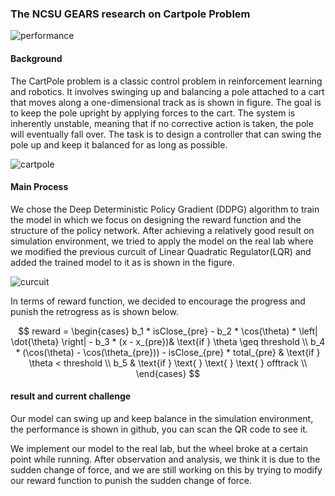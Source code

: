 ### The NCSU GEARS research on Cartpole Problem 
![performance](https://github.com/Sanchez-Jupiter/GEARS/blob/master/great%20balance.gif)
#### Background
The CartPole problem is a classic control problem in reinforcement learning and robotics. It involves swinging up and balancing a pole attached to a cart that moves along a one-dimensional track as is shown in figure. The goal is to keep the pole upright by applying forces to the cart. The system is inherently unstable, meaning that if no corrective action is taken, the pole will eventually fall over. The task is to design a controller that can swing the pole up and keep it balanced for as long as possible. 

![cartpole]()
#### Main Process
We chose the Deep Deterministic Policy Gradient (DDPG) algorithm to train the model in which we focus on designing the reward function and the structure of the policy network. After achieving a relatively good result on simulation environment, we tried to apply the model on the real lab where we modified the previous curcuit of Linear Quadratic Regulator(LQR) and added the trained model to it as is shown in the figure.

![curcuit]()

In terms of reward function, we decided to encourage the progress and punish the retrogress as is shown below. 

$$
reward =
\begin{cases}
b_1 * isClose_{pre}  - b_2 * \cos(\theta) * \left| \dot{\theta} \right| - b_3 * (x - x_{pre})& \text{if  } \theta \geq threshold \\
b_4 * (\cos(\theta) - \cos(\theta_{pre})) - isClose_{pre} * total_{pre} & \text{if } \theta < threshold \\
b_5 & \text{if }  \text{ } \text{ } \text{ } offtrack \\
\end{cases}
$$

#### result and current challenge
Our model can swing up and keep balance in the simulation environment, the performance is shown in github, you can scan the QR code to see it.

We implement our model to the real lab, but the wheel broke at a certain point while running. After observation and analysis, we think it is due to the sudden change of force, and we are still working on this by trying to modify our reward function to punish the sudden change of force.
